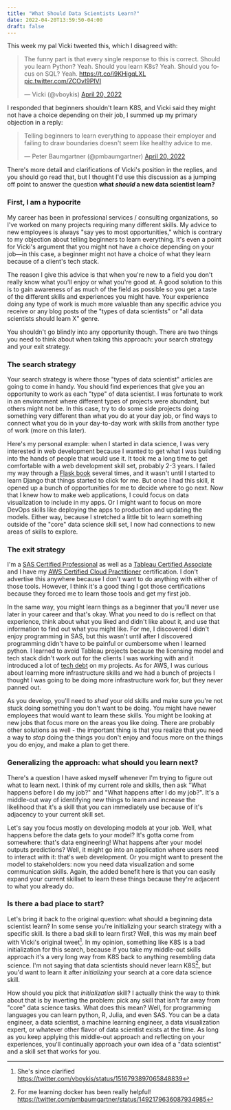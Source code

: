 ```yaml
---
title: "What Should Data Scientists Learn?"
date: 2022-04-20T13:59:50-04:00
draft: false
---
```


This week my pal Vicki tweeted this, which I disagreed with:

<blockquote class="twitter-tweet"><p lang="en" dir="ltr">The funny part is that every single response to this is correct. Should you learn Python? Yeah. Should you learn K8s? Yeah. Should you focus on SQL? Yeah. <a href="https://t.co/i9KHigqLXL">https://t.co/i9KHigqLXL</a> <a href="https://t.co/ZCOvI9PIVI">pic.twitter.com/ZCOvI9PIVI</a></p>&mdash; Vicki (@vboykis) <a href="https://twitter.com/vboykis/status/1516747665861758979?ref_src=twsrc%5Etfw">April 20, 2022</a></blockquote> <script async src="https://platform.twitter.com/widgets.js" charset="utf-8"></script> 

I responded that beginners shouldn't learn K8S, and Vicki said they might not have a choice depending on their job, I summed up my primary objection in a reply:

<blockquote class="twitter-tweet"><p lang="en" dir="ltr">Telling beginners to learn everything to appease their employer and failing to draw boundaries doesn&#39;t seem like healthy advice to me.</p>&mdash; Peter Baumgartner (@pmbaumgartner) <a href="https://twitter.com/pmbaumgartner/status/1516796134383095808?ref_src=twsrc%5Etfw">April 20, 2022</a></blockquote> <script async src="https://platform.twitter.com/widgets.js" charset="utf-8"></script> 

There's more detail and clarifications of Vicki's position in the replies, and you should go read that, but I thought I'd use this discussion as a jumping off point to answer the question **what _should_ a new data scientist learn?**

### First, I am a hypocrite

My career has been in professional services / consulting organizations, so I've worked on many projects requiring many different skills. My advice to new employees is always "say yes to most opportunities," which is contrary to my objection about telling beginners to learn everything. It's even a point for Vicki's argument that you might not have a choice depending on your job—in this case, a beginner might not have a choice of what they learn because of a client's tech stack.

The reason I give this advice is that when you're new to a field you don't really know what you'll enjoy or what you're good at. A good solution to this is to gain awareness of as much of the field as possible so you get a taste of the different skills and experiences you might have. Your experience doing any type of work is much more valuable than any specific advice you receive or any blog posts of the "types of data scientists" or "all data scientists should learn X" genre.

You shouldn't go blindly into any opportunity though. There are two things you need to think about when taking this approach: your search strategy and your exit strategy.

### The search strategy

Your search strategy is where those "types of data scientist" articles are going to come in handy. You should find experiences that give you an opportunity to work as each "type" of data scientist. I was fortunate to work in an environment where different types of projects were abundant, but others might not be. In this case, try to do some side projects doing something very different than what you do at your day job, or find ways to connect what you do in your day-to-day work with skills from another type of work (more on this later).

Here's my personal example: when I started in data science, I was very interested in web development because I wanted to get what I was building into the hands of people that would use it. It took me a long time to get comfortable with a web development skill set, probably 2-3 years. I failed my way through a [Flask book](https://blog.miguelgrinberg.com/post/the-flask-mega-tutorial-part-i-hello-world) several times, and it wasn't until I started to learn Django that things started to click for me. But once I had this skill, it opened up a bunch of opportunities for me to decide where to go next. Now that I knew how to make web applications, I could focus on data visualization to include in my apps. Or I might want to focus on more DevOps skills like deploying the apps to production and updating the models. Either way, because I stretched a little bit to learn something outside of the "core" data science skill set, I now had connections to new areas of skills to explore.

### The exit strategy

I'm a [SAS Certified Professional](https://www.sas.com/en_us/certification.html#programming) as well as a [Tableau Certified Associate](https://www.tableau.com/learn/certification) and I have my [AWS Certified Cloud Practitioner](https://aws.amazon.com/certification/certified-cloud-practitioner/) certification. I don't advertise this anywhere because I don't want to do anything with either of those tools. However, I think it's a good thing I got those certifications because they forced me to learn those tools and get my first job.

In the same way, you might learn things as a beginner that you'll never use later in your career and that's okay. What you need to do is reflect on that experience, think about what you liked and didn't like about it, and use that information to find out what you might like. For me, I discovered I didn't enjoy programming in SAS, but this wasn't until after I discovered programming didn't have to be painful or cumbersome when I learned python. I learned to avoid Tableau projects because the licensing model and tech stack didn't work out for the clients I was working with and it introduced a lot of [tech debt](https://www.peterbaumgartner.com/blog/tableau-as-sneaky-technical-data-debt/) on my projects. As for AWS, I was curious about learning more infrastructure skills and we had a bunch of projects I thought I was going to be doing more infrastructure work for, but they never panned out.

As you develop, you'll need to _shed_ your old skills and make sure you're not stuck doing something you don't want to be doing. You might have newer employees that would want to learn these skills. You might be looking at new jobs that focus more on the areas you like doing. There are probably other solutions as well - the important thing is that you realize that you need a way to *stop* doing the things you don't enjoy and focus more on the things you do enjoy, and make a plan to get there.

### Generalizing the approach: what should you learn next?

There's a question I have asked myself whenever I'm trying to figure out what to learn next. I think of my current role and skills, then ask "What happens before I do my job?" and "What happens after I do my job?". It's a middle-out way of identifying new things to learn and increase the likelihood that it's a skill that you can immediately use because of it's adjacency to your current skill set.

Let's say you focus mostly on developing models at your job. Well, what happens before the data gets to your model? It's gotta come from somewhere: that's data engineering! What happens after your model outputs predictions? Well, it might go into an application where users need to interact with it: that's web development. Or you might want to present the model to stakeholders: now you need data visualization and some communication skills. Again, the added benefit here is that you can easily expand your current skillset to learn these things because they're adjacent to what you already do.

### Is there a bad place to start?

Let's bring it back to the original question: what should a beginning data scientist learn? In some sense you're initializing your search strategy with a specific skill. Is there a bad skill to learn first? Well, this was my main beef with Vicki's original tweet[^1]. In my opinion, something like K8S is a bad initialization for this search, because if you take my middle-out skills approach it's a very long way from K8S back to anything resembling data science. I'm not saying that data scientists should never learn K8S[^2], but you'd want to learn it after _initializing_ your search at a core data science skill.

How should you pick that *initialization* skill? I actually think the way to think about that is by inverting the problem: pick any skill that isn't far away from "core" data science tasks. What does this mean? Well, for programming languages you can learn python, R, Julia, and even SAS. You can be a data engineer, a data scientist, a machine learning engineer, a data visualization expert, or whatever other flavor of data scientist exists at the time. As long as you keep applying this middle-out approach and reflecting on your experiences, you'll continually approach your own idea of a "data scientist" and a skill set that works for you.


  [^1]: She's since clarified https://twitter.com/vboykis/status/1516793897065848839
  [^2]: For me learning docker has been really helpful! https://twitter.com/pmbaumgartner/status/1492179636087934985